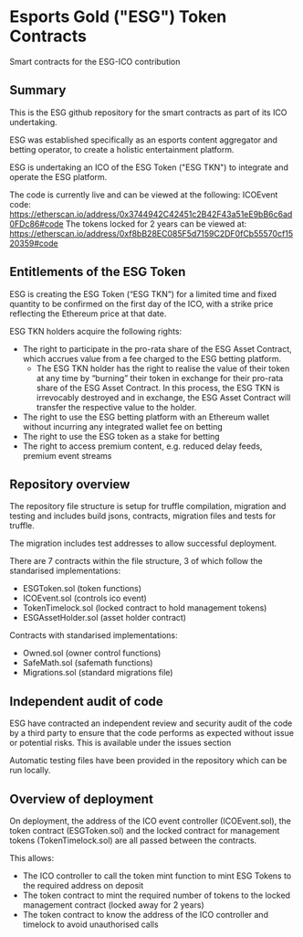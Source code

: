 # Esports Gold ("ESG") Token Contracts
Smart contracts for the ESG-ICO contribution

## Summary
This is the ESG github repository for the smart contracts as part of its ICO undertaking.

ESG was established specifically as an esports content aggregator and betting operator,  to create a holistic entertainment platform.

ESG is undertaking an ICO of the ESG Token ("ESG TKN") to integrate and operate the ESG platform.

The code is currently live and can be viewed at the following:
ICOEvent code: https://etherscan.io/address/0x3744942C42451c2B42F43a51eE9bB6c6ad0FDc86#code
The tokens locked for 2 years can be viewed at: https://etherscan.io/address/0xf8bB28EC085F5d7159C2DF0fCb55570cf1520359#code

## Entitlements of the ESG Token
ESG is creating the ESG Token (“ESG TKN”) for a limited time and fixed quantity to be confirmed on the first day of the ICO, with a strike price reflecting the Ethereum price at that date.

ESG TKN holders acquire the following rights:
- The right to participate in the pro-rata share of the ESG Asset Contract, which accrues value from a fee charged to the ESG betting platform.
  - The ESG TKN holder has the right to realise the value of their token at any time by “burning” their token in exchange for their pro-rata share of the ESG Asset Contract. In this process, the ESG TKN is irrevocably destroyed and in exchange, the ESG Asset Contract will transfer the respective value to the holder.
- The right to use the ESG betting platform with an Ethereum wallet without incurring any integrated wallet fee on betting
- The right to use the ESG token as a stake for betting
- The right to access premium content, e.g. reduced delay feeds, premium event streams


## Repository overview
The repository file structure is setup for truffle compilation, migration and testing and includes build jsons, contracts, migration files and tests for truffle.

The migration includes test addresses to allow successful deployment.

There are 7 contracts within the file structure, 3 of which follow the standarised implementations:
- ESGToken.sol        (token functions)
- ICOEvent.sol        (controls ico event)
- TokenTimelock.sol   (locked contract to hold management tokens)
- ESGAssetHolder.sol  (asset holder contract)

Contracts with standarised implementations:
- Owned.sol       (owner control functions)
- SafeMath.sol    (safemath functions)
- Migrations.sol  (standard migrations file)


## Independent audit of code
ESG have contracted an independent review and security audit of the code by a third party to ensure that the code performs as expected without issue or potential risks. This is available under the issues section

Automatic testing files have been provided in the repository which can be run locally.


## Overview of deployment
On deployment, the address of the ICO event controller (ICOEvent.sol), the token contract (ESGToken.sol) and the locked contract for management tokens (TokenTimelock.sol) are all passed between the contracts.

This allows:
- The ICO controller to call the token mint function to mint ESG Tokens to the required address on deposit
- The token contract to mint the required number of tokens to the locked management contract (locked away for 2 years)
- The token contract to know the address of the ICO controller and timelock to avoid unauthorised calls

